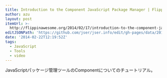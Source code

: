 ```yaml
---
title: Introduction to the Component JavaScript Package Manager | Flippin' Awesome
author: azu
layout: post
itemUrl: >-
  http://flippinawesome.org/2014/02/17/introduction-to-the-component-javascript-package-manager/
editJSONPath: 'https://github.com/jser/jser.info/edit/gh-pages/data/2014/02/index.json'
date: '2014-02-22T12:19:52Z'
tags:
  - JavaScript
  - Tools
  - video
---
```

JavaScriptパッケージ管理ツールのComponentについてのチュートリアル。

